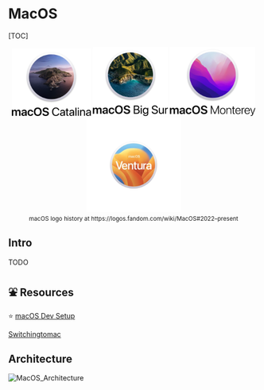 # MacOS


[TOC]

<div align="center">
    <img src="../../../../../Assets/Pics/latest-20221217132855978.png" alt="MacOSCatalina.png" style="zoom:75%;" />
	<img src="../../../../../Assets/Pics/latest.png" alt="MacOSBigSur.png" style="zoom:75%;" />
	<img src="../../../../../Assets/Pics/latest-20221217132659022.png" alt="MacOSMonterey.png" style="zoom:75%;" />
	<img src="../../../../../Assets/Pics/254.png" alt="Macos-ventura.png" style="zoom:75%;" />
</div>
<div align="center">
	<small>macOS logo history at <a>https://logos.fandom.com/wiki/MacOS#2022–present</a></small>
</div>



## Intro

TODO



## ⛲️ Resources

⭐️ [macOS Dev Setup](https://github.com/nicolashery/mac-dev-setup)

[Switchingtomac](https://www.switchingtomac.com)



## Architecture
![MacOS_Architecture](../../../../../Assets/Pics/MacOS_Architecture.svg)

